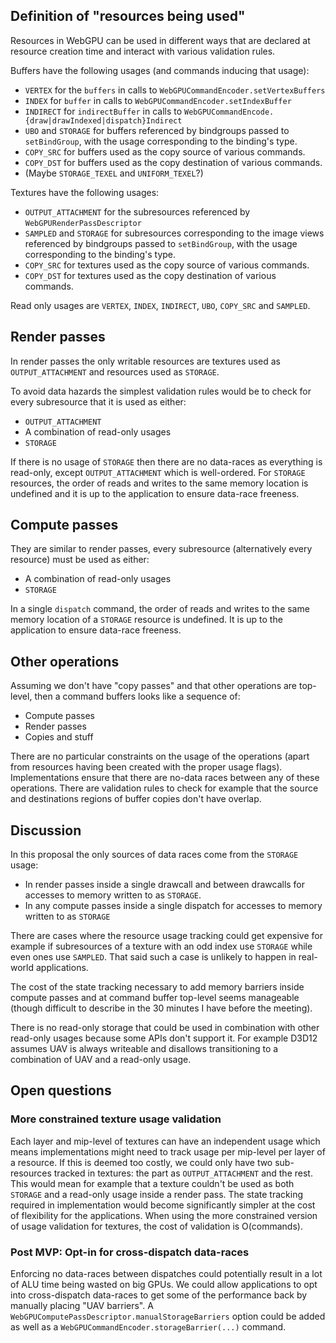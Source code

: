 ## Definition of "resources being used"

Resources in WebGPU can be used in different ways that are declared at resource creation time and interact with various validation rules.

Buffers have the following usages (and commands inducing that usage):
 - `VERTEX` for the `buffers` in calls to `WebGPUCommandEncoder.setVertexBuffers`
 - `INDEX` for `buffer` in calls to `WebGPUCommandEncoder.setIndexBuffer`
 - `INDIRECT` for `indirectBuffer` in calls to `WebGPUCommandEncode.{draw|drawIndexed|dispatch}Indirect`
 - `UBO` and `STORAGE` for buffers referenced by bindgroups passed to `setBindGroup`, with the usage corresponding to the binding's type.
 - `COPY_SRC` for buffers used as the copy source of various commands.
 - `COPY_DST` for buffers used as the copy destination of various commands.
 - (Maybe `STORAGE_TEXEL` and `UNIFORM_TEXEL`?)

Textures have the following usages:
 - `OUTPUT_ATTACHMENT` for the subresources referenced by `WebGPURenderPassDescriptor`
 - `SAMPLED` and `STORAGE` for subresources corresponding to the image views referenced by bindgroups passed to `setBindGroup`, with the usage corresponding to the binding's type.
 - `COPY_SRC` for textures used as the copy source of various commands.
 - `COPY_DST` for textures used as the copy destination of various commands.

Read only usages are `VERTEX`, `INDEX`, `INDIRECT`, `UBO`, `COPY_SRC` and `SAMPLED`.

## Render passes

In render passes the only writable resources are textures used as `OUTPUT_ATTACHMENT` and resources used as `STORAGE`.

To avoid data hazards the simplest validation rules would be to check for every subresource that it is used as either:
 - `OUTPUT_ATTACHMENT`
 - A combination of read-only usages
 - `STORAGE`

If there is no usage of `STORAGE` then there are no data-races as everything is read-only, except `OUTPUT_ATTACHMENT` which is well-ordered.
For `STORAGE` resources, the order of reads and writes to the same memory location is undefined and it is up to the application to ensure data-race freeness.

## Compute passes

They are similar to render passes, every subresource (alternatively every resource) must be used as either:
 - A combination of read-only usages
 - `STORAGE`

In a single `dispatch` command, the order of reads and writes to the same memory location of a `STORAGE` resource is undefined.
It is up to the application to ensure data-race freeness.

## Other operations

Assuming we don't have "copy passes" and that other operations are top-level, then a command buffers looks like a sequence of:
 - Compute passes
 - Render passes
 - Copies and stuff

There are no particular constraints on the usage of the operations (apart from resources having been created with the proper usage flags).
Implementations ensure that there are no-data races between any of these operations.
There are validation rules to check for example that the source and destinations regions of buffer copies don't have overlap.

## Discussion

In this proposal the only sources of data races come from the `STORAGE` usage:
 - In render passes inside a single drawcall and between drawcalls for accesses to memory written to as `STORAGE`.
 - In any compute passes inside a single dispatch for accesses to memory written to as `STORAGE`

There are cases where the resource usage tracking could get expensive for example if subresources of a texture with an odd index use `STORAGE` while even ones use `SAMPLED`.
That said such a case is unlikely to happen in real-world applications.

The cost of the state tracking necessary to add memory barriers inside compute passes and at command buffer top-level seems manageable (though difficult to describe in the 30 minutes I have before the meeting).

There is no read-only storage that could be used in combination with other read-only usages because some APIs don't support it.
For example D3D12 assumes UAV is always writeable and disallows transitioning to a combination of UAV and a read-only usage.

## Open questions

### More constrained texture usage validation

Each layer and mip-level of textures can have an independent usage which means implementations might need to track usage per mip-level per layer of a resource.
If this is deemed too costly, we could only have two sub-resources tracked in textures: the part as `OUTPUT_ATTACHMENT` and the rest.
This would mean for example that a texture couldn't be used as both  `STORAGE` and a read-only usage inside a render pass.
The state tracking required in implementation would become significantly simpler at the cost of flexibility for the applications.
When using the more constrained version of usage validation for textures, the cost of validation is O(commands).

### Post MVP: Opt-in for cross-dispatch data-races

Enforcing no data-races between dispatches could potentially result in a lot of ALU time being wasted on big GPUs.
We could allow applications to opt into cross-dispatch data-races to get some of the performance back by manually placing "UAV barriers".
A `WebGPUComputePassDescriptor.manualStorageBarriers` option could be added as well as a `WebGPUCommandEncoder.storageBarrier(...)` command.
